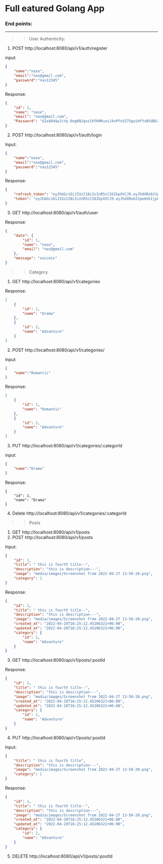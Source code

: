 # Full eatured Golang App

### End points:
---
>> User Authenticity: 
1. POST http://localhost:8080/api/v1/auth/register 

input:
```json
{
	"name":"nase",
	"email":"nas@gmail.com",
	"password":"nas12345"
}
```
Response:
```json
{
    "id": 1,
    "name": "nase",
    "email": "nas@gmail.com",
    "Password": "$2a$04$wJcYp.0ogKNJqniCKfKMRuxsJ4vPfnV275goiHfYvBYUBkZk8QH4K"
}
```
2. POST http://localhost:8080/api/v1/auth/login

Input:
```json
{
	"name":"nase",
	"email":"nas@gmail.com",
	"password":"nas12345"
}
```
Response:
```json
{
    "refresh_token": "eyJhbGciOiJIUzI1NiIsInR5cCI6IkpXVCJ9.eyJhdXRob3JpemVkIjp0cnVlLCJleHAiOjE2NTExNDc2NTEsInVzZXJfaWQiOjF9.WP8lJkZJFXD9fE4UFPcC68nXdCKAqPe6P83khvaTEhM",
    "token": "eyJhbGciOiJIUzI1NiIsInR5cCI6IkpXVCJ9.eyJhdXRob3JpemVkIjp0cnVlLCJleHAiOjE2NTExNDQwNTEsInVzZXJfaWQiOjF9.Ec45_KMIN5HU9sgUWedQgRGCNz5QjJDLHMwmH3aijMg"
}
```
3. GET http://localhost:8080/api/v1/auth/user

Response:
```json
{
    "data": {
        "id": 1,
        "name": "nase",
        "email": "nas@gmail.com"
    },
    "message": "success"
}
```

>> Category
1. GET http://localhost:8080/api/v1/categories

Response:
```json
[
    {
        "id": 1,
        "name": "Drama"
    },
    {
        "id": 2,
        "name": "Advanture"
    }
]
```
2. POST http://localhost:8080/api/v1/categories/

Input:
```json
{
	"name":"Romantic"
}
```
Response:
```json
[
    {
        "id": 1,
        "name": "Romantic"
    },
    {
        "id": 2,
        "name": "Advanture"
    }
]
```
3. PUT http://localhost:8080/api/v1/categories/:categorId

input:
```json
{
	"name":"Drama"
}
```
Response:
```
{
    "id": 1,
    "name": "Drama"
}
```
4. Delete http://localhost:8080/api/v1/categories/:categorId

>> Posts
1. GET http://localhost:8080/api/v1/posts
2. POST http://localhost:8080/api/v1/posts

Input:
```json
{
    "id": 1,
    "title": " this is fourth title--",
    "description": "this is description---",
    "image": "media/images/Screenshot from 2022-04-27 13-50-20.png",
    "category": 1
}
```
Response:
```json
{
    "id": 1,
    "title": " this is fourth title--",
    "description": "this is description---",
    "image": "media/images/Screenshot from 2022-04-27 13-50-20.png",
    "created_at": "2022-04-28T16:25:12.45206321+06:00",
    "updated_at": "2022-04-28T16:25:12.45206321+06:00",
    "category": {
        "id": 2,
        "name": "Advanture"
    }
}
```
3. GET http://localhost:8080/api/v1/posts/:postId

Response:
```json
{
    "id": 1,
    "title": " this is fourth title--",
    "description": "this is description---",
    "image": "media/images/Screenshot from 2022-04-27 13-50-20.png",
    "created_at": "2022-04-28T16:25:12.45206321+06:00",
    "updated_at": "2022-04-28T16:25:12.45206321+06:00",
    "category": {
        "id": 2,
        "name": "Advanture"
    }
}
```
4. PUT http://localhost:8080/api/v1/posts/:postId

Input:
```json
{
    "title": " this is fourth title",
    "description": "this is description---",
    "image": "media/images/Screenshot from 2022-04-27 13-50-20.png",
    "category": 1
}
```
Response:
```json
{
    "id": 1,
    "title": " this is fourth title--",
    "description": "this is description---",
    "image": "media/images/Screenshot from 2022-04-27 13-50-20.png",
    "created_at": "2022-04-28T16:25:12.45206321+06:00",
    "updated_at": "2022-04-28T16:25:12.45206321+06:00",
    "category": {
        "id": 2,
        "name": "Advanture"
    }
}
```
5. DELETE http://localhost:8080/api/v1/posts/:postId